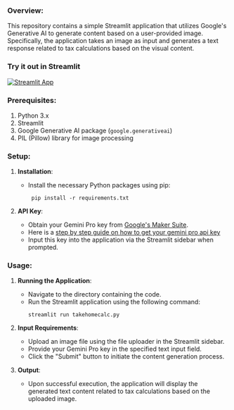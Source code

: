 
### Overview:
This repository contains a simple Streamlit application that utilizes Google's Generative AI to generate content based on a user-provided image. Specifically, the application takes an image as input and generates a text response related to tax calculations based on the visual content. 


### Try it out in Streamlit 

[![Streamlit App](https://static.streamlit.io/badges/streamlit_badge_black_white.svg)](https://takehomecalculator-mm9y9i6q8n7ed8s4plhrzd.streamlit.app/)

### Prerequisites:
1. Python 3.x
2. Streamlit
3. Google Generative AI package (`google.generativeai`)
4. PIL (Pillow) library for image processing

### Setup:
1. **Installation**:
   - Install the necessary Python packages using pip:
     ```
      pip install -r requirements.txt
     ```
   
2. **API Key**:
   - Obtain your Gemini Pro key from [Google's Maker Suite](https://makersuite.google.com/app/apikey).
   - Here is a [step by step guide on how to get your gemini pro api key](https://scribehow.com/shared/Guide_How_to_Create_an_API_Key_in_Google_Makersuite__wOUuE2IFSjG5CFxWGEyU7A)
   - Input this key into the application via the Streamlit sidebar when prompted.

### Usage:
1. **Running the Application**:
   - Navigate to the directory containing the code.
   - Run the Streamlit application using the following command:
     ```
     streamlit run takehomecalc.py
     ```
   
2. **Input Requirements**:
   - Upload an image file using the file uploader in the Streamlit sidebar.
   - Provide your Gemini Pro key in the specified text input field.
   - Click the "Submit" button to initiate the content generation process.

3. **Output**:
   - Upon successful execution, the application will display the generated text content related to tax calculations based on the uploaded image.

